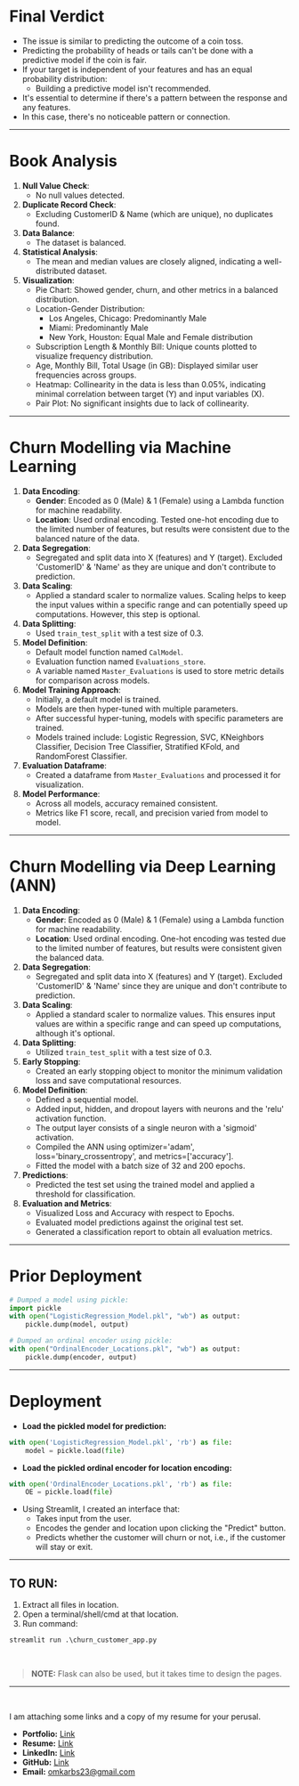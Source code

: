 # Final Verdict

- The issue is similar to predicting the outcome of a coin toss.
- Predicting the probability of heads or tails can't be done with a predictive model if the coin is fair.
- If your target is independent of your features and has an equal probability distribution:
  - Building a predictive model isn't recommended.
- It's essential to determine if there's a pattern between the response and any features.
- In this case, there's no noticeable pattern or connection.

---

# Book Analysis

1. **Null Value Check**:
   - No null values detected.
2. **Duplicate Record Check**:
   - Excluding CustomerID & Name (which are unique), no duplicates found.
3. **Data Balance**:
   - The dataset is balanced.
4. **Statistical Analysis**:
   - The mean and median values are closely aligned, indicating a well-distributed dataset.
5. **Visualization**:
   - Pie Chart: Showed gender, churn, and other metrics in a balanced distribution.
   - Location-Gender Distribution:
     - Los Angeles, Chicago: Predominantly Male
     - Miami: Predominantly Male
     - New York, Houston: Equal Male and Female distribution
   - Subscription Length & Monthly Bill: Unique counts plotted to visualize frequency distribution.
   - Age, Monthly Bill, Total Usage (in GB): Displayed similar user frequencies across groups.
   - Heatmap: Collinearity in the data is less than 0.05%, indicating minimal correlation between target (Y) and input variables (X).
   - Pair Plot: No significant insights due to lack of collinearity.

---

# Churn Modelling via Machine Learning

1. **Data Encoding**:
   - **Gender**: Encoded as 0 (Male) & 1 (Female) using a Lambda function for machine readability.
   - **Location**: Used ordinal encoding. Tested one-hot encoding due to the limited number of features, but results were consistent due to the balanced nature of the data.
2. **Data Segregation**:
   - Segregated and split data into X (features) and Y (target). Excluded 'CustomerID' & 'Name' as they are unique and don't contribute to prediction.
3. **Data Scaling**:
   - Applied a standard scaler to normalize values. Scaling helps to keep the input values within a specific range and can potentially speed up computations. However, this step is optional.
4. **Data Splitting**:
   - Used `train_test_split` with a test size of 0.3.
5. **Model Definition**:
   - Default model function named `CalModel`.
   - Evaluation function named `Evaluations_store`.
   - A variable named `Master_Evaluations` is used to store metric details for comparison across models.
6. **Model Training Approach**:
   - Initially, a default model is trained.
   - Models are then hyper-tuned with multiple parameters.
   - After successful hyper-tuning, models with specific parameters are trained.
   - Models trained include: Logistic Regression, SVC, KNeighbors Classifier, Decision Tree Classifier, Stratified KFold, and RandomForest Classifier.
7. **Evaluation Dataframe**:
   - Created a dataframe from `Master_Evaluations` and processed it for visualization.
8. **Model Performance**:
   - Across all models, accuracy remained consistent.
   - Metrics like F1 score, recall, and precision varied from model to model.

---

# Churn Modelling via Deep Learning (ANN)

1. **Data Encoding**:
   - **Gender**: Encoded as 0 (Male) & 1 (Female) using a Lambda function for machine readability.
   - **Location**: Used ordinal encoding. One-hot encoding was tested due to the limited number of features, but results were consistent given the balanced data.
2. **Data Segregation**:
   - Segregated and split data into X (features) and Y (target). Excluded 'CustomerID' & 'Name' since they are unique and don't contribute to prediction.
3. **Data Scaling**:
   - Applied a standard scaler to normalize values. This ensures input values are within a specific range and can speed up computations, although it's optional.
4. **Data Splitting**:
   - Utilized `train_test_split` with a test size of 0.3.
5. **Early Stopping**:
   - Created an early stopping object to monitor the minimum validation loss and save computational resources.
6. **Model Definition**:
   - Defined a sequential model.
   - Added input, hidden, and dropout layers with neurons and the 'relu' activation function.
   - The output layer consists of a single neuron with a 'sigmoid' activation.
   - Compiled the ANN using optimizer='adam', loss='binary_crossentropy', and metrics=['accuracy'].
   - Fitted the model with a batch size of 32 and 200 epochs.
7. **Predictions**:
   - Predicted the test set using the trained model and applied a threshold for classification.
8. **Evaluation and Metrics**:
   - Visualized Loss and Accuracy with respect to Epochs.
   - Evaluated model predictions against the original test set.
   - Generated a classification report to obtain all evaluation metrics.

---

# Prior Deployment

```python
# Dumped a model using pickle:	
import pickle
with open("LogisticRegression_Model.pkl", "wb") as output:
    pickle.dump(model, output)

# Dumped an ordinal encoder using pickle:
with open("OrdinalEncoder_Locations.pkl", "wb") as output:
    pickle.dump(encoder, output)
```
---
# Deployment
- **Load the pickled model for prediction:**
```python
with open('LogisticRegression_Model.pkl', 'rb') as file:
    model = pickle.load(file)
```

- **Load the pickled ordinal encoder for location encoding:**
```python
with open('OrdinalEncoder_Locations.pkl', 'rb') as file:
    OE = pickle.load(file)
```

- Using Streamlit, I created an interface that:
  - Takes input from the user.
  - Encodes the gender and location upon clicking the "Predict" button.
  - Predicts whether the customer will churn or not, i.e., if the customer will stay or exit.

---
## TO RUN:

1. Extract all files in location.
2. Open a terminal/shell/cmd at that location.
3. Run command:
```
streamlit run .\churn_customer_app.py
```
<br>

> **NOTE:** Flask can also be used, but it takes time to design the pages.
---
<br>

I am attaching some links and a copy of my resume for your perusal.

- **Portfolio:** [Link](http://omkarbs23.pythonanywhere.com/)
- **Resume:** [Link](http://omkarbs23.pythonanywhere.com/resume)
- **LinkedIn:** [Link](https://www.linkedin.com/in/omkarbs23/)
- **GitHub:** [Link](https://github.com/omkarbs23)
- **Email:** omkarbs23@gmail.com

